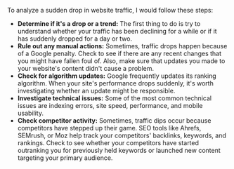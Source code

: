 To analyze a sudden drop in website traffic, I would follow these steps:

- **Determine if it's a drop or a trend:** The first thing to do is try to understand whether your traffic has been declining for a while or if it has suddenly dropped for a day or two.  
- **Rule out any manual actions:** Sometimes, traffic drops happen because of a Google penalty. Check to see if there are any recent changes that you might have fallen foul of. Also, make sure that updates you made to your website's content didn't cause a problem. 
- **Check for algorithm updates:** Google frequently updates its ranking algorithm. When your site's performance drops suddenly, it's worth investigating whether an update might be responsible.
- **Investigate technical issues:** Some of the most common technical issues are indexing errors, site speed, performance, and mobile usability.
- **Check competitor activity:** Sometimes, traffic dips occur because competitors have stepped up their game. SEO tools like Ahrefs, SEMrush, or Moz help track your competitors' backlinks, keywords, and rankings. Check to see whether your competitors have started outranking you for previously held keywords or launched new content targeting your primary audience. 